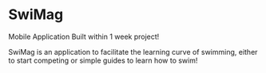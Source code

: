 # SwiMag
Mobile Application Built within 1 week project!

SwiMag is an application to facilitate the learning curve of swimming, either to start competing or simple guides to learn how to swim!
